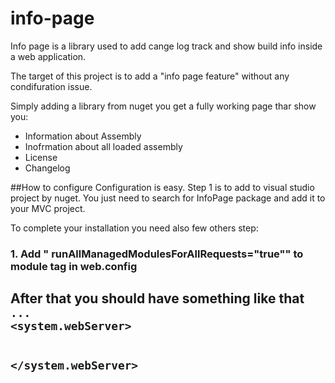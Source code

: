 # info-page
Info page is a library used to add cange log track and show build info inside a web application.

The target of this project is to add a "info page feature" without any condifuration issue.

Simply adding a library from nuget you get a fully working page thar show you:

* Information about Assembly
* Inofrmation about all loaded assembly
* License
* Changelog

##How to configure
Configuration is easy. Step 1 is to add to visual studio project by nuget. You just need to search for InfoPage package and add it to your MVC project.

To complete your installation you need also few others step:

### 1. Add " runAllManagedModulesForAllRequests="true"" to module tag in web.config
After that you should have something like that
<code lan="xml">
...
<system.webServer>
    <modules runAllManagedModulesForAllRequests="true">
      <remove name="FormsAuthentication" />
    </modules>
  </system.webServer>
  ---
</code>
